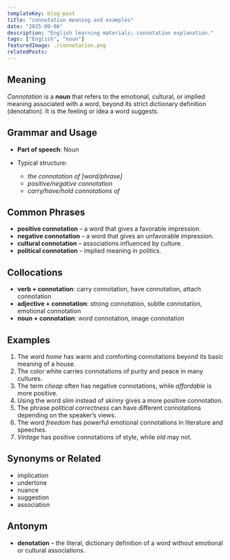 ```yaml
---
templateKey: blog-post
title: "connotation meaning and examples"
date: "2025-09-08"
description: "English learning materials; connotation explanation."
tags: ["English", "noun"]
featuredImage: ./connotation.png
relatedPosts:
---
```


## Meaning

_Connotation_ is a **noun** that refers to the emotional, cultural, or implied meaning associated with a word, beyond its strict dictionary definition (denotation). It is the feeling or idea a word suggests.

## Grammar and Usage

- **Part of speech**: Noun
- Typical structure:

  - _the connotation of \[word/phrase]_
  - _positive/negative connotation_
  - _carry/have/hold connotations of_

## Common Phrases

- **positive connotation** – a word that gives a favorable impression.
- **negative connotation** – a word that gives an unfavorable impression.
- **cultural connotation** – associations influenced by culture.
- **political connotation** – implied meaning in politics.

## Collocations

- **verb + connotation**: carry connotation, have connotation, attach connotation
- **adjective + connotation**: strong connotation, subtle connotation, emotional connotation
- **noun + connotation**: word connotation, image connotation

## Examples

1. The word _home_ has warm and comforting connotations beyond its basic meaning of a house.
2. The color white carries connotations of purity and peace in many cultures.
3. The term _cheap_ often has negative connotations, while _affordable_ is more positive.
4. Using the word _slim_ instead of _skinny_ gives a more positive connotation.
5. The phrase _political correctness_ can have different connotations depending on the speaker’s views.
6. The word _freedom_ has powerful emotional connotations in literature and speeches.
7. _Vintage_ has positive connotations of style, while _old_ may not.

## Synonyms or Related

- implication
- undertone
- nuance
- suggestion
- association

## Antonym

- **denotation** – the literal, dictionary definition of a word without emotional or cultural associations.
